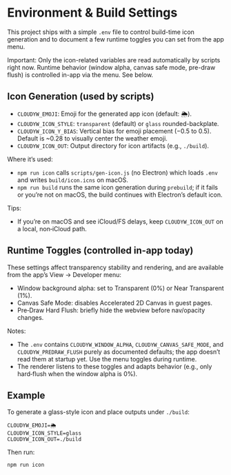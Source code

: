 # Environment & Build Settings

This project ships with a simple `.env` file to control build-time icon generation and to document a few runtime toggles you can set from the app menu.

Important: Only the icon-related variables are read automatically by scripts right now. Runtime behavior (window alpha, canvas safe mode, pre-draw flush) is controlled in-app via the menu. See below.

## Icon Generation (used by scripts)

- `CLOUDYW_EMOJI`: Emoji for the generated app icon (default: 🌦️).
- `CLOUDYW_ICON_STYLE`: `transparent` (default) or `glass` rounded-backplate.
- `CLOUDYW_ICON_Y_BIAS`: Vertical bias for emoji placement (−0.5 to 0.5). Default is ~0.28 to visually center the weather emoji.
- `CLOUDYW_ICON_OUT`: Output directory for icon artifacts (e.g., `./build`).

Where it’s used:
- `npm run icon` calls `scripts/gen-icon.js` (no Electron) which loads `.env` and writes `build/icon.icns` on macOS.
- `npm run build` runs the same icon generation during `prebuild`; if it fails or you’re not on macOS, the build continues with Electron’s default icon.

Tips:
- If you’re on macOS and see iCloud/FS delays, keep `CLOUDYW_ICON_OUT` on a local, non‑iCloud path.

## Runtime Toggles (controlled in-app today)

These settings affect transparency stability and rendering, and are available from the app’s View → Developer menu:

- Window background alpha: set to Transparent (0%) or Near Transparent (1%).
- Canvas Safe Mode: disables Accelerated 2D Canvas in guest pages.
- Pre‑Draw Hard Flush: briefly hide the webview before nav/opacity changes.

Notes:
- The `.env` contains `CLOUDYW_WINDOW_ALPHA`, `CLOUDYW_CANVAS_SAFE_MODE`, and `CLOUDYW_PREDRAW_FLUSH` purely as documented defaults; the app doesn’t read them at startup yet. Use the menu toggles during runtime.
- The renderer listens to these toggles and adapts behavior (e.g., only hard‑flush when the window alpha is 0%).

## Example

To generate a glass-style icon and place outputs under `./build`:

```
CLOUDYW_EMOJI=🌦️
CLOUDYW_ICON_STYLE=glass
CLOUDYW_ICON_OUT=./build
```

Then run:

```
npm run icon
```

